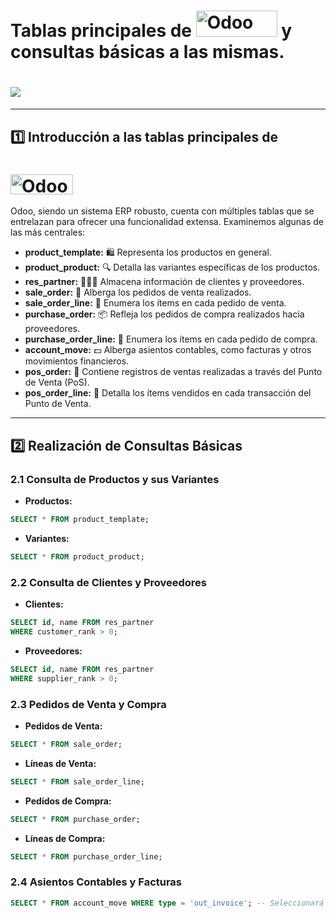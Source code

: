 # Tablas principales de <img src="https://upload.wikimedia.org/wikipedia/commons/a/a7/Odoo_Official_Logo.png" alt="Odoo" width="130" height="42"> y consultas básicas a las mismas.

# <img src="https://raw.githubusercontent.com/canarydev/SGE_23-24/main/assets/images/esquema_BD_odoo.png">


---

## 1️⃣ Introducción a las tablas principales de 
# <img src="https://upload.wikimedia.org/wikipedia/commons/a/a7/Odoo_Official_Logo.png" alt="Odoo" width="100" height="32">


Odoo, siendo un sistema ERP robusto, cuenta con múltiples tablas que se entrelazan para ofrecer una funcionalidad extensa. Examinemos algunas de las más centrales:

- **product_template:** 🛍️ Representa los productos en general.
- **product_product:** 🔍 Detalla las variantes específicas de los productos.
- **res_partner:** 🧑‍🤝‍🧑 Almacena información de clientes y proveedores.
- **sale_order:** 🛒 Alberga los pedidos de venta realizados.
- **sale_order_line:** 📝 Enumera los ítems en cada pedido de venta.
- **purchase_order:** 📦 Refleja los pedidos de compra realizados hacia proveedores.
- **purchase_order_line:** 🧾 Enumera los ítems en cada pedido de compra.
- **account_move:** 💵 Alberga asientos contables, como facturas y otros movimientos financieros.
- **pos_order:** 🏪 Contiene registros de ventas realizadas a través del Punto de Venta (PoS).
- **pos_order_line:** 📜 Detalla los ítems vendidos en cada transacción del Punto de Venta.

---

## 2️⃣ Realización de Consultas Básicas

### 2.1 Consulta de Productos y sus Variantes
- **Productos:**
```sql
SELECT * FROM product_template;
```

- **Variantes:**
```sql
SELECT * FROM product_product;
```

### 2.2 Consulta de Clientes y Proveedores
- **Clientes:**
```sql
SELECT id, name FROM res_partner
WHERE customer_rank > 0;
```

- **Proveedores:**
```sql
SELECT id, name FROM res_partner
WHERE supplier_rank > 0;
```

### 2.3 Pedidos de Venta y Compra
- **Pedidos de Venta:**
```sql
SELECT * FROM sale_order;
```

- **Líneas de Venta:**
```sql
SELECT * FROM sale_order_line;
```

- **Pedidos de Compra:**
```sql
SELECT * FROM purchase_order;
```

- **Líneas de Compra:**
```sql
SELECT * FROM purchase_order_line;
```

### 2.4 Asientos Contables y Facturas
```sql
SELECT * FROM account_move WHERE type = 'out_invoice'; -- Seleccionará facturas de clientes
```
